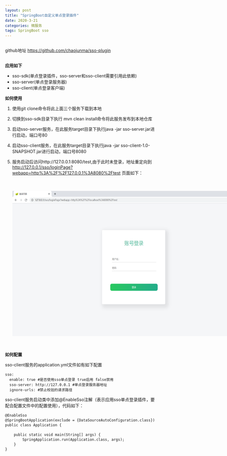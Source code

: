 ```yaml
---
layout: post
title: "SpringBoot自定义单点登录插件"
date: 2020-3-21 
categories: 微服务
tags: SpringBoot sso
--- 
```



<div style="margin:30px 0px;">
   github地址 <a href="https://github.com/chaojunma/sso-plugin">https://github.com/chaojunma/sso-plugin</a>
</div>

**应用如下**
+ sso-sdk(单点登录插件，sso-server和sso-client需要引用此依赖)
+ sso-server(单点登录服务器)
+ sso-client(单点登录客户端)

**如何使用**
1. 使用git clone命令将此上面三个服务下载到本地
2. 切换到sso-sdk目录下执行 mvn clean install命令将此服务发布到本地仓库
3. 启动sso-server服务，在此服务target目录下执行java -jar sso-server.jar进行启动，端口号80
4. 启动sso-client服务，在此服务target目录下执行java -jar sso-client-1.0-SNAPSHOT.jar进行启动，端口号8080
5. 服务启动后访问http://127.0.0.1:8080/test,由于此时未登录，地址重定向到 http://127.0.0.1/sso/loginPage?webapp=http%3A%2F%2F127.0.0.1%3A8080%2Ftest
   页面如下：
   
   <div style="width:800px;height:480px;margin:50px auto">
    <img alt="sso-plugin.jpg" src="/images/sso-login.png" width="800" height="480"/>
   </div>

**如何配置**

sso-client服务的application.yml文件如有如下配置
````
sso:
  enable: true #是否使用sso单点登录 true启用 false禁用 
  sso-server: http://127.0.0.1 #单点登录服务器地址
  ignore-urls: #禁止校验的请求路径
````
  
sso-client服务启动类中添加@EnableSso注解（表示应用sso单点登录插件，要配合配置文件中的配置使用），代码如下：
````
@EnableSso
@SpringBootApplication(exclude = {DataSourceAutoConfiguration.class})
public class Application {

    public static void main(String[] args) {
        SpringApplication.run(Application.class, args);
    }
}
````